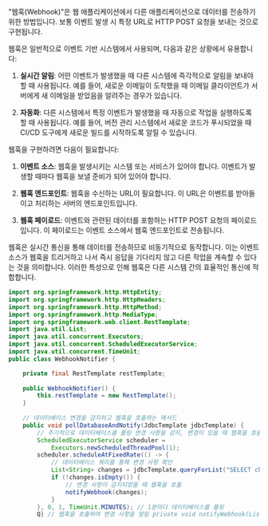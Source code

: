 "웹훅(Webhook)"은 웹 애플리케이션에서 다른 애플리케이션으로 데이터를 전송하기 위한 방법입니다. 보통 이벤트 발생 시 특정 URL로 HTTP POST 요청을 보내는 것으로 구현됩니다.

웹훅은 일반적으로 이벤트 기반 시스템에서 사용되며, 다음과 같은 상황에서 유용합니다:

1. **실시간 알림**: 어떤 이벤트가 발생했을 때 다른 시스템에 즉각적으로 알림을 보내야 할 때 사용됩니다. 예를 들어, 새로운 이메일이 도착했을 때 이메일 클라이언트가 서버에게 새 이메일을 받았음을 알려주는 경우가 있습니다.
    
2. **자동화**: 다른 시스템에서 특정 이벤트가 발생했을 때 자동으로 작업을 실행하도록 할 때 사용됩니다. 예를 들어, 버전 관리 시스템에서 새로운 코드가 푸시되었을 때 CI/CD 도구에게 새로운 빌드를 시작하도록 알릴 수 있습니다.
    

웹훅을 구현하려면 다음이 필요합니다:

1. **이벤트 소스**: 웹훅을 발생시키는 시스템 또는 서비스가 있어야 합니다. 이벤트가 발생할 때마다 웹훅을 보낼 준비가 되어 있어야 합니다.
    
2. **웹훅 엔드포인트**: 웹훅을 수신하는 URL이 필요합니다. 이 URL은 이벤트를 받아들이고 처리하는 서버의 엔드포인트입니다.
    
3. **웹훅 페이로드**: 이벤트와 관련된 데이터를 포함하는 HTTP POST 요청의 페이로드입니다. 이 페이로드는 이벤트 소스에서 웹훅 엔드포인트로 전송됩니다.
    

웹훅은 실시간 통신을 통해 데이터를 전송하므로 비동기적으로 동작합니다. 이는 이벤트 소스가 웹훅을 트리거하고 나서 즉시 응답을 기다리지 않고 다른 작업을 계속할 수 있다는 것을 의미합니다. 이러한 특성으로 인해 웹훅은 다른 시스템 간의 효율적인 통신에 적합합니다.

```java
import org.springframework.http.HttpEntity; 
import org.springframework.http.HttpHeaders; 
import org.springframework.http.HttpMethod; 
import org.springframework.http.MediaType; 
import org.springframework.web.client.RestTemplate; 
import java.util.List; 
import java.util.concurrent.Executors; 
import java.util.concurrent.ScheduledExecutorService; 
import java.util.concurrent.TimeUnit; 
public class WebhookNotifier { 

	private final RestTemplate restTemplate; 
	
	public WebhookNotifier() { 
		this.restTemplate = new RestTemplate(); 
	} 
	
	// 데이터베이스 변경을 감지하고 웹훅을 호출하는 메서드 
	public void pollDatabaseAndNotify(JdbcTemplate jdbcTemplate) { 
		// 주기적으로 데이터베이스를 폴링 변경 사항을 감지, 변경이 있을 때 웹훅을 호출 
		ScheduledExecutorService scheduler = 
			Executors.newScheduledThreadPool(1); 
		scheduler.scheduleAtFixedRate(() -> { 
			// 데이터베이스 쿼리를 통해 변경 사항 확인 
			List<String> changes = jdbcTemplate.queryForList("SELECT change FROM changes_table", String.class); 
			if (!changes.isEmpty()) { 
				// 변경 사항이 감지되었을 때 웹훅을 호출 
				notifyWebhook(changes); 
			} 
		}, 0, 1, TimeUnit.MINUTES); // 1분마다 데이터베이스를 폴링 
		Q} // 웹훅을 호출하여 변경 사항을 알림 private void notifyWebhook(List<String> changes) { // 웹훅 엔드포인트 URL String webhookUrl = "http://example.com/webhook"; // 웹훅 호출을 위한 요청 헤더 설정 HttpHeaders headers = new HttpHeaders(); headers.setContentType(MediaType.APPLICATION_JSON); // 웹훅 호출을 위한 요청 바디 설정 HttpEntity<List<String>> request = new HttpEntity<>(changes, headers); // 웹훅 호출 restTemplate.exchange(webhookUrl, HttpMethod.POST, request, Void.class); } }
```